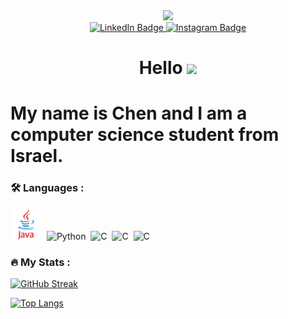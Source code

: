 <div id="header" align="center">
  <img src="https://media.giphy.com/media/M9gbBd9nbDrOTu1Mqx/giphy.gif" width="100"/>
</div>
<div id="badges" align="center">
  <a href="https://www.linkedin.com/in/chen-dahan-033179241/">
    <img src="https://img.shields.io/badge/LinkedIn-blue?style=for-the-badge&logo=linkedin&logoColor=white" alt="LinkedIn Badge"/>
  </a> 
  <a href="https://instagram.com/chen_dahan17">
    <img src="https://img.shields.io/badge/Instagram-pink?style=for-the-badge&logo=instagram&logoColor=white" alt="Instagram Badge"/>
  </a> 
  <h1>
   Hello
  <img src="https://media.giphy.com/media/hvRJCLFzcasrR4ia7z/giphy.gif" width="30px"/>
</h1>
</div>

# My name is Chen and I am a computer science student from Israel. 

### :hammer_and_wrench: Languages :

<div>
  <img src="https://github.com/devicons/devicon/blob/master/icons/java/java-original-wordmark.svg" title="Java" alt="Java" width="50" height="50"/>&nbsp;
  <img src="https://icongr.am/devicon/python-original.svg?size=128&color=currentColor" title="Python" alt="Python" width="50" height="50"/>&nbsp;
  <img src="https://icongr.am/devicon/c-original.svg?size=128&color=currentColor" title="C" alt="C" width="50" height="50"/>&nbsp;
  <img src="https://icongr.am/devicon/cplusplus-original.svg?size=128&color=currentColor" title="C" alt="C" width="50" height="50"/>&nbsp;
  <img src="https://icongr.am/devicon/csharp-original.svg?size=128&color=currentColor" title="C" alt="C" width="50" height="50"/>&nbsp;
</div>

### :fire: My Stats :

[![GitHub Streak](http://github-readme-streak-stats.herokuapp.com?user=ChenDahan13&theme=radical)](https://git.io/streak-stats)

[![Top Langs](https://github-readme-stats.vercel.app/api/top-langs/?username=ChenDahan13&layout=compact&theme=vision-friendly-dark)](https://github.com/anuraghazra/github-readme-stats)



